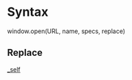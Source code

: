 # Syntax

window.open(URL, name, specs, replace)

## Replace

  [_self](https://github.com/RafaelRosal/Modelos-Front/tree/main/JS/Window/Replace)
